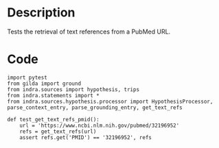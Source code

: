 # Description
Tests the retrieval of text references from a PubMed URL.

# Code
```
import pytest
from gilda import ground
from indra.sources import hypothesis, trips
from indra.statements import *
from indra.sources.hypothesis.processor import HypothesisProcessor, parse_context_entry, parse_grounding_entry, get_text_refs

def test_get_text_refs_pmid():
    url = 'https://www.ncbi.nlm.nih.gov/pubmed/32196952'
    refs = get_text_refs(url)
    assert refs.get('PMID') == '32196952', refs

```
